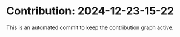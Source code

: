 # Contribution: 2024-12-23-15-22
This is an automated commit to keep the contribution graph active.
